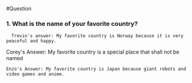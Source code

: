 #Question

### 1. What is the name of your favorite country?
      Trevin's answer: My favorite country is Norway because it is very peaceful and happy.
Corey's Answer: My favorite country is a special place that shall not be named

	Enzo's Answer: My favorite country is Japan because giant robots and video games and anime.